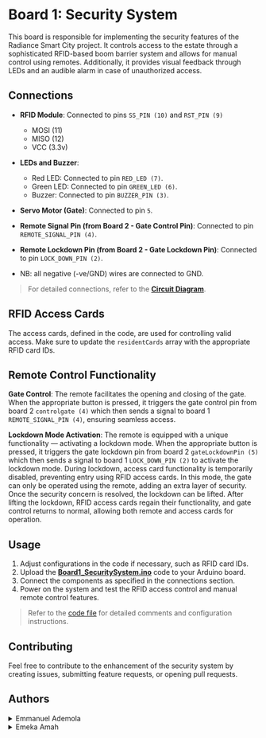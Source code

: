 # Board 1: Security System

This board is responsible for implementing the security features of the Radiance Smart City project. It controls access to the estate through a sophisticated RFID-based boom barrier system and allows for manual control using remotes. Additionally, it provides visual feedback through LEDs and an audible alarm in case of unauthorized access.

## Connections

- **RFID Module**: Connected to pins `SS_PIN (10)` and `RST_PIN (9)`
  - MOSI (11)
  - MISO (12)
  - VCC (3.3v)

- **LEDs and Buzzer**:
  - Red LED: Connected to pin `RED_LED (7)`.
  - Green LED: Connected to pin `GREEN_LED (6)`.
  - Buzzer: Connected to pin `BUZZER_PIN (3)`.

- **Servo Motor (Gate)**: Connected to pin `5`.

- **Remote Signal Pin (from Board 2 - Gate Control Pin)**: Connected to pin `REMOTE_SIGNAL_PIN (4)`.

- **Remote Lockdown Pin (from Board 2 - Gate Lockdown Pin)**: Connected to pin `LOCK_DOWN_PIN (2)`.

- NB: all negative (-ve/GND) wires are connected to GND.

> For detailed connections, refer to the [**Circuit Diagram**](../RSC-circuit-diagram.jpg).

## RFID Access Cards

The access cards, defined in the code, are used for controlling valid access. Make sure to update the `residentCards` array with the appropriate RFID card IDs.

## Remote Control Functionality

**Gate Control**: The remote facilitates the opening and closing of the gate. When the appropriate button is pressed, it triggers the gate control pin from board 2 `controlgate (4)` which then sends a signal to board 1 `REMOTE_SIGNAL_PIN (4)`, ensuring seamless access.

**Lockdown Mode Activation**:  The remote is equipped with a unique functionality — activating a lockdown mode. When the appropriate button is pressed, it triggers the gate lockdown pin from board 2 `gateLockdownPin (5)` which then sends a signal to board 1 `LOCK_DOWN_PIN (2)` to activate the lockdown mode. During lockdown, access card functionality is temporarily disabled, preventing entry using RFID access cards. In this mode, the gate can only be operated using the remote, adding an extra layer of security. Once the security concern is resolved, the lockdown can be lifted. After lifting the lockdown, RFID access cards regain their functionality, and gate control returns to normal, allowing both remote and access cards for operation.

## Usage

1. Adjust configurations in the code if necessary, such as RFID card IDs.
2. Upload the [**Board1_SecuritySystem.ino**](./Board1_SecuritySystem.ino) code to your Arduino board.
3. Connect the components as specified in the connections section.
4. Power on the system and test the RFID access control and manual remote control features.

> Refer to the [code file](./Board1_SecuritySystem.ino) for detailed comments and configuration instructions.

## Contributing

Feel free to contribute to the enhancement of the security system by creating issues, submitting feature requests, or opening pull requests.

## Authors

<details>
    <summary>Emmanuel Ademola</summary>
    <ul>
    <li><a href="https://www.github.com/emmanueldev247">Github</a></li>
    <li><a href="https://www.twitter.com/emmanueldev247">Twitter</a></li>
    <li><a href="mailto:mailemmydee@gmail.com">e-mail</a></li>
    </ul>
</details>
<details>
    <summary>Emeka Amah</summary>
    <ul>
    <li><a href="mailto:patnet84@gmail.com">e-mail</a></li>
    </ul>
</details>
